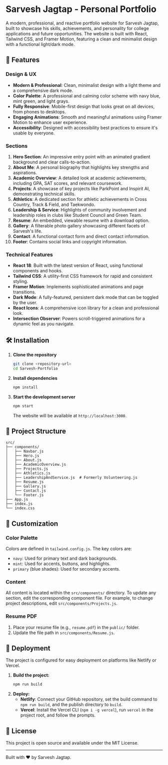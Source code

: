 # Sarvesh Jagtap - Personal Portfolio

A modern, professional, and reactive portfolio website for Sarvesh Jagtap, built to showcase his skills, achievements, and personality for college applications and future opportunities. The website is built with React, Tailwind CSS, and Framer Motion, featuring a clean and minimalist design with a functional light/dark mode.

## 🚀 Features

### Design & UX
- **Modern & Professional**: Clean, minimalist design with a light theme and a comprehensive dark mode.
- **Color Palette**: A professional and calming color scheme with navy blue, mint green, and light grays.
- **Fully Responsive**: Mobile-first design that looks great on all devices, from phones to desktops.
- **Engaging Animations**: Smooth and meaningful animations using Framer Motion to enhance user experience.
- **Accessibility**: Designed with accessibility best practices to ensure it's usable by everyone.

### Sections
1.  **Hero Section**: An impressive entry point with an animated gradient background and clear calls-to-action.
2.  **About Me**: A personal biography that highlights key strengths and aspirations.
3.  **Academic Overview**: A detailed look at academic achievements, including GPA, SAT scores, and relevant coursework.
4.  **Projects**: A showcase of key projects like ParkPoint and Inspirit AI, demonstrating technical skills.
5.  **Athletics**: A dedicated section for athletic achievements in Cross Country, Track & Field, and Taekwondo.
6.  **Leadership & Service**: Highlights of community involvement and leadership roles in clubs like Student Council and Green Team.
7.  **Resume**: An embedded, viewable resume with a download option.
8.  **Gallery**: A filterable photo gallery showcasing different facets of Sarvesh's life.
9.  **Contact**: A functional contact form and direct contact information.
10. **Footer**: Contains social links and copyright information.

### Technical Features
- **React 18**: Built with the latest version of React, using functional components and hooks.
- **Tailwind CSS**: A utility-first CSS framework for rapid and consistent styling.
- **Framer Motion**: Implements sophisticated animations and page transitions.
- **Dark Mode**: A fully-featured, persistent dark mode that can be toggled by the user.
- **React Icons**: A comprehensive icon library for a clean and professional look.
- **Intersection Observer**: Powers scroll-triggered animations for a dynamic feel as you navigate.

## 🛠️ Installation

1.  **Clone the repository**
    ```bash
    git clone <repository-url>
    cd Sarvesh-Portfolio
    ```

2.  **Install dependencies**
    ```bash
    npm install
    ```

3.  **Start the development server**
    ```bash
    npm start
    ```
    The website will be available at `http://localhost:3000`.

## 📁 Project Structure

```
src/
├── components/
│   ├── Navbar.js
│   ├── Hero.js
│   ├── About.js
│   ├── AcademicOverview.js
│   ├── Projects.js
│   ├── Athletics.js
│   ├── LeadershipAndService.js  # Formerly Volunteering.js
│   ├── Resume.js
│   ├── Gallery.js
│   ├── Contact.js
│   └── Footer.js
├── App.js
├── index.js
└── index.css
```

## 🎨 Customization

### Color Palette
Colors are defined in `tailwind.config.js`. The key colors are:
- `navy`: Used for primary text and dark backgrounds.
- `mint`: Used for accents, buttons, and highlights.
- `primary` (blue shades): Used for secondary accents.

### Content
All content is located within the `src/components/` directory. To update any section, edit the corresponding component file. For example, to change project descriptions, edit `src/components/Projects.js`.

### Resume PDF
1.  Place your resume file (e.g., `resume.pdf`) in the `public/` folder.
2.  Update the file path in `src/components/Resume.js`.

## 🚀 Deployment

The project is configured for easy deployment on platforms like Netlify or Vercel.

1.  **Build the project:**
    ```bash
    npm run build
    ```
2.  **Deploy:**
    - **Netlify**: Connect your GitHub repository, set the build command to `npm run build`, and the publish directory to `build`.
    - **Vercel**: Install the Vercel CLI (`npm i -g vercel`), run `vercel` in the project root, and follow the prompts.

## 📄 License

This project is open source and available under the MIT License.

---
Built with ❤️ by Sarvesh Jagtap. 